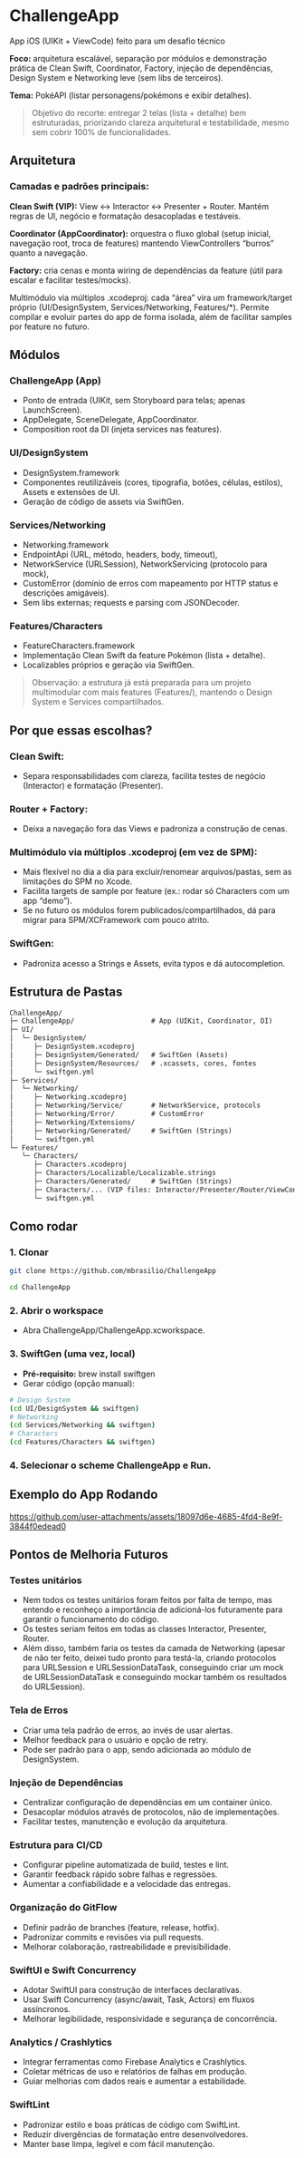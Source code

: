 # ChallengeApp

App iOS (UIKit + ViewCode) feito para um desafio técnico

**Foco:** arquitetura escalável, separação por módulos e demonstração prática de Clean Swift, Coordinator, Factory, injeção de dependências, Design System e Networking leve (sem libs de terceiros).

**Tema:** PokéAPI (listar personagens/pokémons e exibir detalhes).

> Objetivo do recorte: entregar 2 telas (lista + detalhe) bem estruturadas, priorizando clareza arquitetural e testabilidade, mesmo sem cobrir 100% de funcionalidades.

## Arquitetura

### Camadas e padrões principais:

**Clean Swift (VIP):** View ↔ Interactor ↔ Presenter + Router.
Mantém regras de UI, negócio e formatação desacopladas e testáveis.

**Coordinator (AppCoordinator):** orquestra o fluxo global (setup inicial, navegação root, troca de features) mantendo ViewControllers “burros” quanto a navegação.

**Factory:** cria cenas e monta wiring de dependências da feature (útil para escalar e facilitar testes/mocks).

Multimódulo via múltiplos .xcodeproj: cada “área” vira um framework/target próprio (UI/DesignSystem, Services/Networking, Features/*).
Permite compilar e evoluir partes do app de forma isolada, além de facilitar samples por feature no futuro.

## Módulos

### ChallengeApp (App)
- Ponto de entrada (UIKit, sem Storyboard para telas; apenas LaunchScreen).
- AppDelegate, SceneDelegate, AppCoordinator.
- Composition root da DI (injeta services nas features).

### UI/DesignSystem
- DesignSystem.framework
- Componentes reutilizáveis (cores, tipografia, botões, células, estilos), Assets e extensões de UI.
- Geração de código de assets via SwiftGen.

### Services/Networking
- Networking.framework
- EndpointApi (URL, método, headers, body, timeout),
- NetworkService (URLSession), NetworkServicing (protocolo para mock),
- CustomError (domínio de erros com mapeamento por HTTP status e descrições amigáveis).
- Sem libs externas; requests e parsing com JSONDecoder.

### Features/Characters
- FeatureCharacters.framework
- Implementação Clean Swift da feature Pokémon (lista + detalhe).
- Localizables próprios e geração via SwiftGen.

> Observação: a estrutura já está preparada para um projeto multimodular com mais features (Features/<NovaFeature>), mantendo o Design System e Services compartilhados.

## Por que essas escolhas?
### Clean Swift:
- Separa responsabilidades com clareza, facilita testes de negócio (Interactor) e formatação (Presenter).

### Router + Factory:
- Deixa a navegação fora das Views e padroniza a construção de cenas.

### Multimódulo via múltiplos .xcodeproj (em vez de SPM):
- Mais flexível no dia a dia para excluir/renomear arquivos/pastas, sem as limitações do SPM no Xcode.
- Facilita targets de sample por feature (ex.: rodar só Characters com um app “demo”).
- Se no futuro os módulos forem publicados/compartilhados, dá para migrar para SPM/XCFramework com pouco atrito.

### SwiftGen: 
- Padroniza acesso a Strings e Assets, evita typos e dá autocompletion.

## Estrutura de Pastas
```txt
ChallengeApp/
├─ ChallengeApp/                   # App (UIKit, Coordinator, DI)
├─ UI/
│  └─ DesignSystem/
│     ├─ DesignSystem.xcodeproj
│     ├─ DesignSystem/Generated/   # SwiftGen (Assets)
│     ├─ DesignSystem/Resources/   # .xcassets, cores, fontes
│     └─ swiftgen.yml
├─ Services/
│  └─ Networking/
│     ├─ Networking.xcodeproj
│     ├─ Networking/Service/       # NetworkService, protocols
│     ├─ Networking/Error/         # CustomError
│     ├─ Networking/Extensions/
│     ├─ Networking/Generated/     # SwiftGen (Strings)
│     └─ swiftgen.yml
└─ Features/
   └─ Characters/
      ├─ Characters.xcodeproj
      ├─ Characters/Localizable/Localizable.strings
      ├─ Characters/Generated/     # SwiftGen (Strings)
      ├─ Characters/... (VIP files: Interactor/Presenter/Router/ViewController)
      └─ swiftgen.yml
```

## Como rodar

### 1. Clonar
```bash
git clone https://github.com/mbrasilio/ChallengeApp

cd ChallengeApp
```

### 2. Abrir o workspace
- Abra ChallengeApp/ChallengeApp.xcworkspace.

### 3. SwiftGen (uma vez, local)
- **Pré-requisito:** brew install swiftgen
- Gerar código (opção manual):

```bash
# Design System
(cd UI/DesignSystem && swiftgen)
# Networking
(cd Services/Networking && swiftgen)
# Characters
(cd Features/Characters && swiftgen)
```
  
### 4. Selecionar o scheme ChallengeApp e Run.

## Exemplo do App Rodando
https://github.com/user-attachments/assets/18097d6e-4685-4fd4-8e9f-3844f0edead0

## Pontos de Melhoria Futuros
### Testes unitários
- Nem todos os testes unitários foram feitos por falta de tempo, mas entendo e reconheço a importância de adicioná-los futuramente para garantir o funcionamento do código.
- Os testes seriam feitos em todas as classes Interactor, Presenter, Router. 
- Além disso, também faria os testes da camada de Networking (apesar de não ter feito, deixei tudo pronto para testá-la, criando protocolos para URLSession e URLSessionDataTask, conseguindo criar um mock de URLSessionDataTask e conseguindo mockar também os resultados do URLSession).

### Tela de Erros
- Criar uma tela padrão de erros, ao invés de usar alertas.
- Melhor feedback para o usuário e opção de retry.
- Pode ser padrão para o app, sendo adicionada ao módulo de DesignSystem.

### Injeção de Dependências
- Centralizar configuração de dependências em um container único.
- Desacoplar módulos através de protocolos, não de implementações.
- Facilitar testes, manutenção e evolução da arquitetura.

### Estrutura para CI/CD
- Configurar pipeline automatizada de build, testes e lint.
- Garantir feedback rápido sobre falhas e regressões.
- Aumentar a confiabilidade e a velocidade das entregas.

### Organização do GitFlow
- Definir padrão de branches (feature, release, hotfix).
- Padronizar commits e revisões via pull requests.
- Melhorar colaboração, rastreabilidade e previsibilidade.

### SwiftUI e Swift Concurrency
- Adotar SwiftUI para construção de interfaces declarativas.
- Usar Swift Concurrency (async/await, Task, Actors) em fluxos assíncronos.
- Melhorar legibilidade, responsividade e segurança de concorrência.

### Analytics / Crashlytics
- Integrar ferramentas como Firebase Analytics e Crashlytics.
- Coletar métricas de uso e relatórios de falhas em produção.
- Guiar melhorias com dados reais e aumentar a estabilidade.

### SwiftLint
- Padronizar estilo e boas práticas de código com SwiftLint.
- Reduzir divergências de formatação entre desenvolvedores.
- Manter base limpa, legível e com fácil manutenção.
